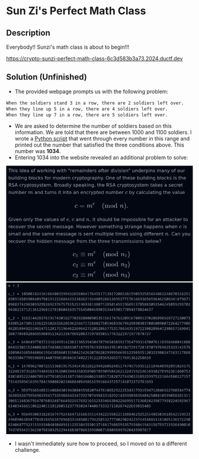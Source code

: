 # Sun Zi's Perfect Math Class

## Description

Everybody!! Sunzi's math class is about to begin!!!

https://crypto-sunzi-perfect-math-class-6c3d583b3a73.2024.ductf.dev

## Solution (Unfinished)

- The provided webpage prompts us with the following problem:
```
When the soldiers stand 3 in a row, there are 2 soldiers left over.
When they line up 5 in a row, there are 4 soldiers left over.
When they line up 7 in a row, there are 5 soldiers left over.
```

- We are asked to determine the number of soldiers based on this information. We are told
that there are between 1000 and 1100 soldiers. I wrote a [Python script](https://github.com/rstacks/DownUnderCTF2024-writeup/blob/master/crypto/SunZisPerfectMathClass_UNFINISHED/math_class.py) that went through every
number in this range and printed out the number that satisfied the three conditions above. This number
was **1034**.
- Entering 1034 into the website revealed an additional problem to solve:

![Additional problem directions](directions.png)
![Values for additional problem](values.png)

- I wasn't immediately sure how to proceed, so I moved on to a different challenge.
